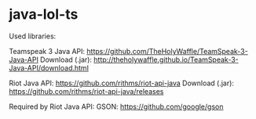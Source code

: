 # java-lol-ts

Used libraries:

Teamspeak 3 Java API: https://github.com/TheHolyWaffle/TeamSpeak-3-Java-API
Download (.jar): http://theholywaffle.github.io/TeamSpeak-3-Java-API/download.html

Riot Java API: https://github.com/rithms/riot-api-java
Download (.jar): https://github.com/rithms/riot-api-java/releases

Required by Riot Java API:
GSON: https://github.com/google/gson
